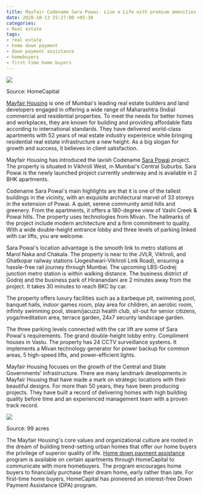 ```yaml
---
title: Mayfair Codename Sara Powai- Live a Life with premium amenities
date: 2020-10-13 15:27:00 +05:30
categories:
- Real estate
tags:
- real estate
- home down payment
- down payment assistance
- homebuyers
- first time home buyers
---
```


**[![](https://lh3.googleusercontent.com/JxBbCAE4HvRdnYv9NyMMvt8UG91_DVPHhEsOCvv3PU7VPYQIR4po1I2MYQwlc3zJsJsyZjeQOqTWAWITz5XCFxrnmHxhLimGPdKnyhZEk_G5T_hj70cjNifFFTX7QuKlQSYovaF0)](https://homecapital.in/property/236/sara-powai-2-bhk)**

Source: HomeCapital

[Mayfair Housing](https://homecapital.in/offering/developer/mayfair-housing) is one of Mumbai's leading real estate builders and land developers engaged in offering a wide range of Maharashtra (India) commercial and residential properties. To meet the needs for better homes and workplaces, they are known for building and providing affordable flats according to international standards. They have delivered world-class apartments with 52 years of real estate industry experience while bringing residential real estate infrastructure a new height. As a big slogan for growth and success, it believes in client satisfaction.

Mayfair Housing has introduced the lavish Codename [Sara Powai](https://homecapital.in/property/236/sara-powai-2-bhk) project. The property is situated in Vikhroli West, in Mumbai's Central Suburbs. Sara Powai is the newly launched project currently underway and is available in 2 BHK apartments.

Codename Sara Powai's main highlights are that it is one of the tallest buildings in the vicinity, with an exquisite architectural marvel of 33 storeys in the extension of Powai. A quiet, serene community amid hills and greenery. From the apartments, it offers a 180-degree view of Vashi Creek & Powai hills. The property uses technologies from Mivan. The hallmarks of the project include modern architecture and a firm commitment to quality. With a wide double-height entrance lobby and three levels of parking linked with car lifts, you are welcome.

Sara Powai's location advantage is the smooth link to metro stations at Marol Naka and Chakala. The property is near to the JVLR, Vikhroli, and Ghatkopar railway stations (Jogeshwari-Vikhroli Link Road), ensuring a hassle-free rail journey through Mumbai. The upcoming LBS-Godrej junction metro station is within walking distance. The business district of Godrej and the business park of Hiranandani are 2 minutes away from the project. It takes 30 minutes to reach BKC by car.

The property offers luxury facilities such as a barbeque pit, swimming pool, banquet halls, indoor games room, play area for children, an aerobic room, infinity swimming pool, steam/jacuzzi health club, sit-out for senior citizens, yoga/meditation area, terrace garden, 24x7 security landscape garden.

The three parking levels connected with the car lift are some of Sara Powai's requirements. The grand double-height lobby entry. Compliment houses in Vastu. The property has 24 CCTV surveillance systems. It implements a Mivan technology generator for power backup for common areas, 5 high-speed lifts, and power-efficient lights.

Mayfair Housing focuses on the growth of the Central and State Governments' infrastructure. There are many landmark developments in Mayfair Housing that have made a mark on strategic locations with their beautiful designs. For more than 50 years, they have been producing projects. They have built a record of delivering homes with high building quality before time and an experienced management team with a proven track record.

**[![](https://lh5.googleusercontent.com/Q_nXpvP0XfN22hrdMb2G8eKBeXMg_ukH_iWHoEUaGIfuNlbCtY1i2QM3gryTeuVuh_fwu5gMWt-5EygDGIOnfa2qjI_M6EWiJPRUQqV4LFDitA9ej2P-0ZEo7rBPTFW1dw39aWSc)](https://homecapital.in/program)**

Source: 99 acres

The Mayfair Housing's core values and organizational culture are rooted in the dream of building trend-setting urban homes that offer our home buyers the privilege of superior quality of life. [Home down payment assistance](https://homecapital.in/) program is available on certain apartments through HomeCapital to communicate with more homebuyers. The program encourages home buyers to financially purchase their dream home, early rather than late. For first-time home buyers, HomeCapital has pioneered an interest-free Down Payment Assistance (DPA) program.